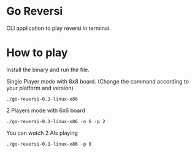 # Go Reversi
CLI application to play reversi in terminal. 

# How to play
Install the binary and run the file.

Single Player mode with 8x8 board. (Change the command according to your platform and version)
```
./go-reversi-0.1-linux-x86
```

2 Players mode with 6x6 board
```
./go-reversi-0.1-linux-x86 -n 6 -p 2
```


You can watch 2 AIs playing
```
./go-reversi-0.1-linux-x86 -p 0
```
